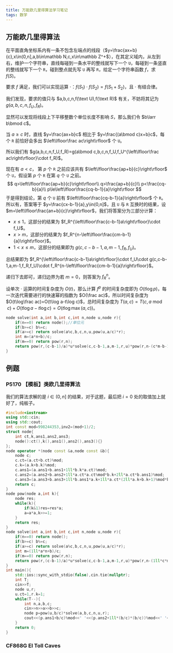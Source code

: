 ```yaml
---
title: 万能欧几里得算法学习笔记
tags: 数学
---
```


## 万能欧几里得算法

在平面直角坐标系内有一条不包含左端点的线段（$y=\frac{ax+b}{c},x\in(0,n],a,b\in\mathbb N,c,x\in\mathbb Z^+$），在其定义域内，从左到右，维护一个字符串，直线每碰到一条水平的整线就写下一个 `U`，每碰到一条竖直的整线就写下一个 `R`，碰到整点就先写 `U` 再写 `R`，给定一个字符串函数 $f$，求 $f(S)$。

要求 $f$ 满足，我们可以实现运算 $\cdot$：$f(S_1)\cdot f(S_2)=f(S_1+S_2)$，且 $\cdot$ 有结合律。

我们发现，要求的值只与 $a,b,c,n,f(\text U),f(\text R)$ 有关，不妨将其记为 $g(a,b,c,n,f_U,f_R)$。

显然可以发现将线段上下平移整数个单位长度不影响 $S$，那么我们令 $b\larr b\bmod c$。

当 $a\ge c$ 时，直线 $y=\frac{ax+b}c$ 相比于 $y=\frac{(a\bmod c)x+b}c$，每个 `R` 前恰好会多出 $\left\lfloor\frac ac\right\rfloor$ 个 `U`。

所以我们有 $g(a,b,c,n,f_U,f_R)=g(a\bmod c,b,c,n,f_U,f_U^{\left\lfloor\frac ac\right\rfloor}\cdot f_R)$。

现在有 $a<c$， 第 $p$ 个 `R` 之前应该共有 $\left\lfloor\frac{ap+b}{c}\right\rfloor$ 个 `U`，假设第 $p$ 个 `R` 在第 $q$ 个 `U` 之前。
$$
q>\left\lfloor\frac{ap+b}{c}\right\rfloor\\
q>\frac{ap+b}{c}\\
p<\frac{cq-b}{a}\\
p\le\left\lfloor\frac{cq-b-1}{a}\right\rfloor
$$
于是得到结论，第 $q$ 个 `U` 前有 $\left\lfloor\frac{cq-b-1}{a}\right\rfloor$ 个 `R`。所以有，答案等于 $y=\frac{cx-b-1}{a},y\in(0,n]$，且 `U` 与 `R` 互换时的结果，设 $m=\left\lfloor\frac{an+b}{c}\right\rfloor$，我们将答案分为三部分计算：

- $x\le 1$，这部分的结果为 $f_R^{\left\lfloor\frac{c-b-1}a\right\rfloor}\cdot f_U$。
- $x>m$，这部分的结果为 $f_R^{n-\left\lfloor\frac{cm-b-1}{a}\right\rfloor}$。
- $1< x\le m$，这部分的结果即为 $g(c,c-b-1,a,m-1,f_R,f_U)$。

总结果即为 $f_R^{\left\lfloor\frac{c-b-1}a\right\rfloor}\cdot f_U\cdot g(c,c-b-1,a,m-1,f_R,f_U)\cdot f_R^{n-\left\lfloor\frac{cm-b-1}{a}\right\rfloor}$。

递归下去即可，递归边界为若 $m=0$，则答案为 $f_R^n$。

设单次 $\cdot$ 运算的时间复杂度为 $O(t)$，那么计算 $f^{p}$ 的时间复杂度即为 $O(t\log p)$，每一次迭代需要进行的快速幂的指数为 $O(\frac ac)$，所以时间复杂度为 $O(t\log\frac ac)=O(t\log a-t\log c)$，总时间复杂度为 $T(a,c)=T(c,a\bmod c)+O(t\log a-t\log c)=O(t\log \max(a,c))$。

```cpp
node solve(int a,int b,int c,int n,node u,node r){
	if(n==0) return node();//单位元
	if(b>=c) b%=c;
	if(a>=c) return solve(a%c,b,c,n,u,pow(u,a/c)*r);
	int m=(a*n+b)/c;
	if(m==0) return pow(r,n);
	return pow(r,(c-b-1)/a)*u*solve(c,c-b-1,a,m-1,r,u)*pow(r,n-(c*m-b-1)/a);
}
```

## 例题

### P5170 【模板】类欧几里得算法

我们的算法求解的是 $i\in (0,n]$ 的结果，对于这题，最后把 $i=0$ 处的取值加上就好了，纯板子。

```cpp
#include<iostream>
using std::cin;
using std::cout;
int const mod=998244353,inv2=(mod+1)/2;
struct node{
	int ct,k,ans1,ans2,ans3;
	node():ct(),k(),ans1(),ans2(),ans3(){}
};
node operator *(node const &a,node const &b){
	node c;
	c.ct=(a.ct+b.ct)%mod;
	c.k=(a.k+b.k)%mod;
	c.ans1=(a.ans1+b.ans1+1ll*b.k*a.ct)%mod;
	c.ans2=(a.ans2+b.ans2+1ll*a.ct*a.ct%mod*b.k+2ll*a.ct*b.ans1)%mod;
	c.ans3=(a.ans3+b.ans3+1ll*b.ans1*a.k+1ll*a.ct*(2ll*a.k+b.k+1)%mod*b.k%mod*inv2)%mod;
	return c;
}
node pow(node a,int k){
	node res;
	while(k){
		if(k&1)res=res*a;
		a=a*a,k>>=1;
	}
	return res;
}
node solve(int a,int b,int c,int n,node u,node r){
	if(n==0) return node();
	if(b>=c) b%=c;
	if(a>=c) return solve(a%c,b,c,n,u,pow(u,a/c)*r);
	int m=(1ll*a*n+b)/c;
	if(m==0) return pow(r,n);
	return pow(r,(c-b-1)/a)*u*solve(c,c-b-1,a,m-1,r,u)*pow(r,n-(1ll*c*m-b-1)/a);
}
int main(){
	std::ios::sync_with_stdio(false),cin.tie(nullptr);
	int T;
	cin>>T;
	node u,r;
	u.ct=1,r.k=1;
	while(T--){
		int n,a,b,c;
		cin>>n>>a>>b>>c;
		node p=pow(u,b/c)*solve(a,b,c,n,u,r);
		cout<<(p.ans1+b/c)%mod<<' '<<(p.ans2+1ll*(b/c)*(b/c))%mod<<' '<<p.ans3<<'\n';
	}
	return 0;
}
```

### CF868G El Toll Caves

